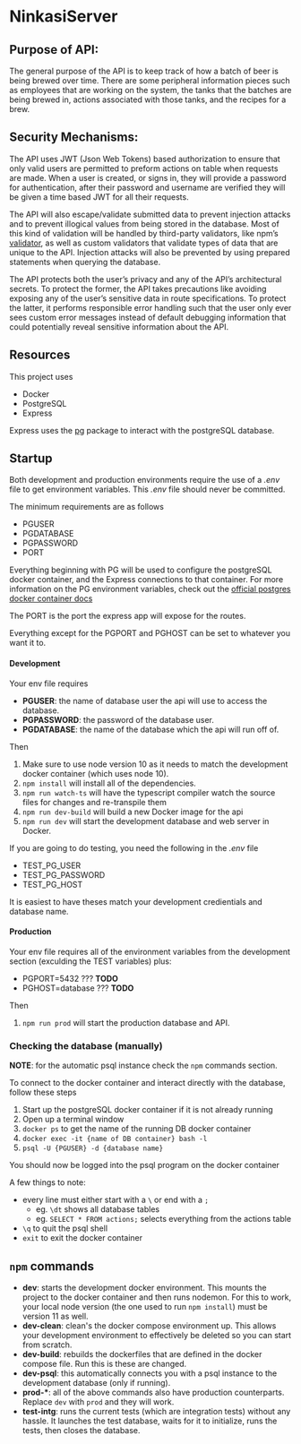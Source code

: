 # NinkasiServer

## Purpose of API:
The general purpose of the API is to keep track of how a batch of beer is being brewed over time. There are some peripheral information pieces such as employees that are working on the system, the tanks that the batches are being brewed in, actions associated with those tanks, and the recipes for a brew.

## Security Mechanisms:
The API uses JWT (Json Web Tokens) based authorization to ensure that only valid users are permitted to preform actions on table when requests are made. When a user is created, or signs in, they will provide a password for authentication, after their password and username are verified they will be given a time based JWT for all their requests.

The API will also escape/validate submitted data to prevent injection attacks and to prevent illogical values from being stored in the database. Most of this kind of validation will be handled by third-party validators, like npm’s [validator](https://github.com/chriso/validator.js), as well as custom validators that validate types of data that are unique to the API. Injection attacks will also be prevented by using prepared statements when querying the database.

The API protects both the user’s privacy and any of the API’s architectural secrets. To protect the former, the API takes precautions like avoiding exposing any of the user’s sensitive data in route specifications. To protect the latter, it performs responsible error handling such that the user only ever sees custom error messages instead of default debugging information that could potentially reveal sensitive information about the API.

## Resources

This project uses
* Docker
* PostgreSQL
* Express

Express uses the [pg](https://node-postgres.com/) package to interact with the postgreSQL database.


## Startup

Both development and production environments require the use of a *.env* file to get environment variables.
This *.env* file should never be committed.

The minimum requirements are as follows

* PGUSER
* PGDATABASE
* PGPASSWORD
* PORT

Everything beginning with PG will be used to configure the postgreSQL docker container, and the Express connections to that container. For more information on the PG environment variables, check out the [official postgres docker container docs](https://hub.docker.com/_/postgres/)

The PORT is the port the express app will expose for the routes.

Everything except for the PGPORT and PGHOST can be set to whatever you want it to.

#### Development

Your env file requires

* __PGUSER__: the name of database user the api will use to access the database.
* __PGPASSWORD__: the password of the database user.
* __PGDATABASE__: the name of the database which the api will run off of.

Then

1. Make sure to use node version 10 as it needs to match the development docker container (which uses node 10).
1. `npm install` will install all of the dependencies.
1. `npm run watch-ts` will have the typescript compiler watch the source files for changes and re-transpile them 
1. `npm run dev-build` will build a new Docker image for the api
1. `npm run dev` will start the development database and web server in Docker.



If you are going to do testing, you need the following in the *.env* file

* TEST_PG_USER
* TEST_PG_PASSWORD
* TEST_PG_HOST

It is easiest to have theses match your development credientials and database name.

#### Production

Your env file requires all of the environment variables from the development section (exculding the TEST variables) plus:

* PGPORT=5432 ??? __TODO__
* PGHOST=database ??? __TODO__

Then

1. `npm run prod` will start the production database and API.

### Checking the database (manually)

__NOTE__: for the automatic psql instance check the `npm` commands section.

To connect to the docker container and interact directly with the database, follow these steps

1. Start up the postgreSQL docker container if it is not already running
1. Open up a terminal window
1. `docker ps` to get the name of the running DB docker container
1. `docker exec -it {name of DB container} bash -l`
1. `psql -U {PGUSER} -d {database name}`

You should now be logged into the psql program on the docker container

A few things to note:

* every line must either start with a `\` or end with a `;`
  * eg. `\dt` shows all database tables
  * eg. `SELECT * FROM actions;` selects everything from the actions table
* `\q` to quit the psql shell
* `exit` to exit the docker container

## `npm` commands
* __dev__: starts the development docker environment.  This mounts the project to the docker container and then runs nodemon.  For this to work, your local node version (the one used to run `npm install`) must be version 11 as well.
* __dev-clean__: clean's the docker compose environment up.  This allows your development environment to effectively be deleted so you can start from scratch.
* __dev-build__: rebuilds the dockerfiles that are defined in the docker compose file.  Run this is these are changed.
* __dev-psql__: this automatically connects you with a psql instance to the development database (only if running).
* __prod-*__: all of the above commands also have production counterparts.  Replace `dev` with `prod` and they will work.
* __test-intg__: runs the current tests (which are integration tests) without any hassle.  It launches the test database, waits for it to initialize, runs the tests, then closes the database.

